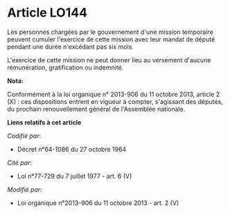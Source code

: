 # Article LO144

Les personnes chargées par le gouvernement d'une mission temporaire peuvent cumuler l'exercice de cette mission avec leur
mandat de député pendant une durée n'excédant pas six mois.

L'exercice de cette mission ne peut donner lieu au versement d'aucune rémunération, gratification ou indemnité.

**Nota:**

Conformément à la loi organique n° 2013-906 du 11 octobre 2013, article 2 (X) : ces dispositions entrent en vigueur à
compter, s'agissant des députés, du prochain renouvellement général de l'Assemblée nationale.

**Liens relatifs à cet article**

_Codifié par_:

  - Décret n°64-1086 du 27 octobre 1964

_Cité par_:

  - Loi n°77-729 du 7 juillet 1977 - art. 6 (V)

_Modifié par_:

  - Loi organique n°2013-906 du 11 octobre 2013 - art. 2 (V)
